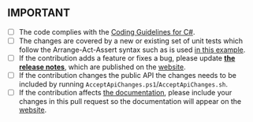 ## IMPORTANT 

* [ ] The code complies with the [Coding Guidelines for C#](https://www.csharpcodingguidelines.com/).
* [ ] The changes are covered by a new or existing set of unit tests which follow the Arrange-Act-Assert syntax such as is used [in this example](https://github.com/fluentassertions/fluentassertions/blob/daaf35b9b59b622c96d0c034e8972a020b2bee55/Tests/FluentAssertions.Shared.Specs/BasicEquivalencySpecs.cs#L33).
* [ ] If the contribution adds a feature or fixes a bug, please update [**the release notes**](https://github.com/fluentassertions/fluentassertions/tree/master/docs), which are published on the [website](https://fluentassertions.com/releases).
* [ ] If the contribution changes the public API the changes needs to be included by running `AcceptApiChanges.ps1`/`AcceptApiChanges.sh`.
* [ ] If the contribution affects [the documentation](https://github.com/fluentassertions/fluentassertions/tree/develop/docs/_pages), please include your changes in this pull request so the documentation will appear on the [website](https://www.fluentassertions.com/introduction).